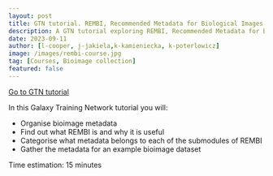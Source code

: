 ```yaml
---
layout: post
title: GTN tutorial. REMBI, Recommended Metadata for Biological Images – metadata guidelines for bioimaging data
description: A GTN tutorial exploring REMBI, Recommended Metadata for Biological Images
date: 2023-09-11
author: [l-cooper, j-jakiela,k-kamieniecka, k-poterlowicz]
image: /images/rembi-course.jpg
tag: [Courses, Bioimage collection]
featured: false
---
```

<a type="button" class="resource-button" href="https://gxy.io/GTN:T00361">Go to GTN tutorial</a>
<br>

In this Galaxy Training Network tutorial you will:
* Organise bioimage metadata
* Find out what REMBI is and why it is useful
* Categorise what metadata belongs to each of the submodules of REMBI
* Gather the metadata for an example bioimage dataset


Time estimation: 15 minutes

